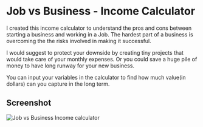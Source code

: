 # Job vs Business - Income Calculator

I created this income calculator to understand the pros and cons between starting a business and working in a Job. The hardest part of a business is overcoming the the risks involved in making it successful.

I would suggest to protect your downside by creating tiny projects that would take care of your monthly expenses. Or you could save a huge pile of money to have long runway for your new business.

You can input your variables in the calculator to find how much value(in dollars) can you capture in the long term. 

## Screenshot

![Job vs Business Income calculator](https://raw.githubusercontent.com/kickbox/income-calculator/master/5%20year%20-%20growth%20graph%20Job%20vs%20Business.PNG)



